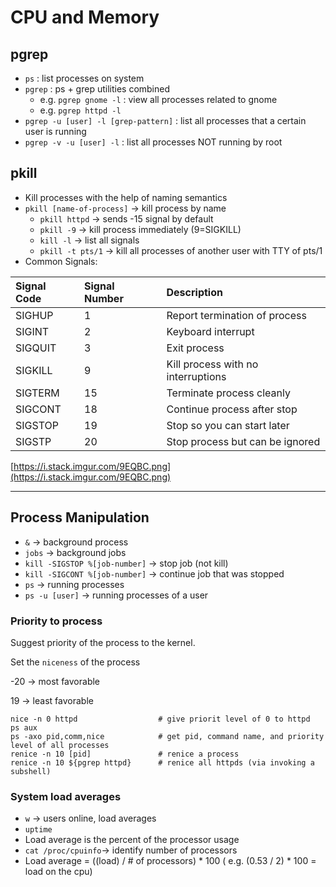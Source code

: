 # CPU and Memory

## pgrep

* `ps` : list processes on system
* `pgrep` : ps + grep utilities combined
  * e.g. `pgrep gnome -l` : view all processes related to gnome
  * e.g. `pgrep httpd -l`
* `pgrep -u [user] -l [grep-pattern]` : list all processes that a certain user is running
* `pgrep -v -u [user] -l` : list all processes NOT running by root

## pkill

* Kill processes with the help of naming semantics
* `pkill [name-of-process]` -&gt; kill process by name
  * `pkill httpd` -&gt; sends -15 signal by default
  * `pkill -9` -&gt; kill process immediately \(9=SIGKILL\)
  * `kill -l` -&gt; list all signals
  * `pkill -t pts/1` -&gt; kill all processes of another user with TTY of pts/1
* Common Signals:

| Signal Code | Signal Number | Description |
| :--- | :--- | :--- |
| SIGHUP | 1 | Report termination of process |
| SIGINT | 2 | Keyboard interrupt |
| SIGQUIT | 3 | Exit process |
| SIGKILL | 9 | Kill process with no interruptions |
| SIGTERM | 15 | Terminate process cleanly |
| SIGCONT | 18 | Continue process after stop |
| SIGSTOP | 19 | Stop so you can start later |
| SIGSTP | 20 | Stop process but can be ignored |

[https://i.stack.imgur.com/9EQBC.png](https://i.stack.imgur.com/9EQBC.png)

---

## Process Manipulation

* `&` -&gt; background process
* `jobs` -&gt; background jobs
* `kill -SIGSTOP %[job-number]` -&gt; stop job \(not kill\)
* `kill -SIGCONT %[job-number]` -&gt; continue job that was stopped
* `ps` -&gt; running processes
* `ps -u [user]` -&gt; running processes of a user

### Priority to process

Suggest priority of the process to the kernel.

Set the `niceness` of the process

-20 -&gt; most favorable

19 -&gt; least favorable

```
nice -n 0 httpd                  # give priorit level of 0 to httpd
ps aux
ps -axo pid,comm,nice            # get pid, command name, and priority level of all processes
renice -n 10 [pid]               # renice a process
renice -n 10 ${pgrep httpd}      # renice all httpds (via invoking a subshell)
```

### System load averages

* `w` -&gt; users online, load averages
* `uptime`
* Load average is the percent of the processor usage
* `cat /proc/cpuinfo`-&gt; identify number of processors
* Load average = \(\(load\) / \# of processors\) \* 100 \( e.g. \(0.53 / 2\) \* 100 = load on the cpu\)
